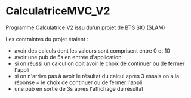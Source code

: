 # CalculatriceMVC_V2
Programme Calculatrice V2 issu du'un projet de BTS SIO (SLAM)

Les contraintes du projet étaient :

- avoir des calculs dont les valeurs sont comprisent entre 0 et 10
- avoir une pub de 5s en entrée d'application
- si on réussi un calcul on doit avoir le choix de continuer ou de fermer l'appli
- si on n'arrive pas à avoir le résultat du calcul après 3 essais on a la réponse + le choix de continuer ou de fermer l'appli
- une pub en sortie de 3s après l'affichage du résultat
